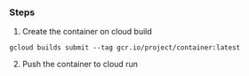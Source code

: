 ### Steps

1. Create the container on cloud build

```
gcloud builds submit --tag gcr.io/project/container:latest
```

2. Push the container to cloud run

```

```